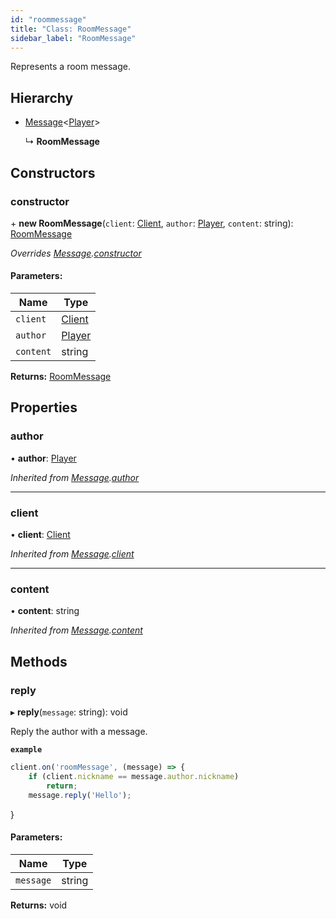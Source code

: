 ```yaml
---
id: "roommessage"
title: "Class: RoomMessage"
sidebar_label: "RoomMessage"
---
```


Represents a room message.

## Hierarchy

* [Message](message.md)<[Player](player.md)\>

  ↳ **RoomMessage**

## Constructors

### constructor

\+ **new RoomMessage**(`client`: [Client](client.md), `author`: [Player](player.md), `content`: string): [RoomMessage](roommessage.md)

*Overrides [Message](message.md).[constructor](message.md#constructor)*

#### Parameters:

Name | Type |
------ | ------ |
`client` | [Client](client.md) |
`author` | [Player](player.md) |
`content` | string |

**Returns:** [RoomMessage](roommessage.md)

## Properties

### author

•  **author**: [Player](player.md)

*Inherited from [Message](message.md).[author](message.md#author)*

___

### client

•  **client**: [Client](client.md)

*Inherited from [Message](message.md).[client](message.md#client)*

___

### content

•  **content**: string

*Inherited from [Message](message.md).[content](message.md#content)*

## Methods

### reply

▸ **reply**(`message`: string): void

Reply the author with a message.

**`example`** 
```js
client.on('roomMessage', (message) => {
	if (client.nickname == message.author.nickname)
		return;
	message.reply('Hello');
```
}

#### Parameters:

Name | Type |
------ | ------ |
`message` | string |

**Returns:** void
